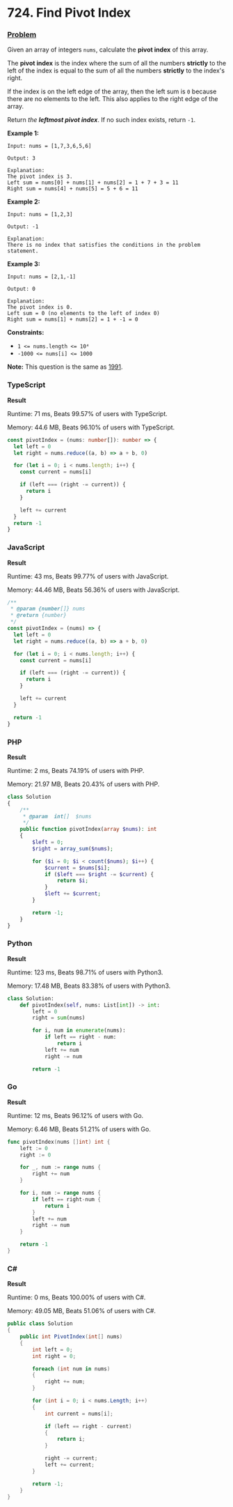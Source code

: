 # 724. Find Pivot Index

### [Problem](https://leetcode.com/problems/find-pivot-index/description/)

Given an array of integers `nums`, calculate the **pivot index** of this array.

The **pivot index** is the index where the sum of all the numbers **strictly** to the left of the index is equal to the
sum of all the numbers **strictly** to the index's right.

If the index is on the left edge of the array, then the left sum is `0` because there are no elements to the left.
This also applies to the right edge of the array.

Return _the **leftmost pivot index**_.
If no such index exists, return `-1`.

**Example 1:**

```
Input: nums = [1,7,3,6,5,6]

Output: 3

Explanation:
The pivot index is 3.
Left sum = nums[0] + nums[1] + nums[2] = 1 + 7 + 3 = 11
Right sum = nums[4] + nums[5] = 5 + 6 = 11
```

**Example 2:**

```
Input: nums = [1,2,3]

Output: -1

Explanation:
There is no index that satisfies the conditions in the problem statement.
```

**Example 3:**

```
Input: nums = [2,1,-1]

Output: 0

Explanation:
The pivot index is 0.
Left sum = 0 (no elements to the left of index 0)
Right sum = nums[1] + nums[2] = 1 + -1 = 0
```

**Constraints:**

- `1 <= nums.length <= 10⁴`
- `-1000 <= nums[i] <= 1000`

**Note:** This question is the same as [1991](https://leetcode.com/problems/find-the-middle-index-in-array/description/).

### TypeScript

**Result**

Runtime: 71 ms, Beats 99.57% of users with TypeScript.

Memory: 44.6 MB, Beats 96.10% of users with TypeScript.

```typescript
const pivotIndex = (nums: number[]): number => {
  let left = 0
  let right = nums.reduce((a, b) => a + b, 0)

  for (let i = 0; i < nums.length; i++) {
    const current = nums[i]

    if (left === (right -= current)) {
      return i
    }

    left += current
  }
  return -1
}
```

### JavaScript

**Result**

Runtime: 43 ms, Beats 99.77% of users with JavaScript.

Memory: 44.46 MB, Beats 56.36% of users with JavaScript.

```javascript
/**
 * @param {number[]} nums
 * @return {number}
 */
const pivotIndex = (nums) => {
  let left = 0
  let right = nums.reduce((a, b) => a + b, 0)

  for (let i = 0; i < nums.length; i++) {
    const current = nums[i]

    if (left === (right -= current)) {
      return i
    }

    left += current
  }

  return -1
}
```

### PHP

**Result**

Runtime: 2 ms, Beats 74.19% of users with PHP.

Memory: 21.97 MB, Beats 20.43% of users with PHP.

```php
class Solution
{
    /**
     * @param  int[]  $nums
     */
    public function pivotIndex(array $nums): int
    {
        $left = 0;
        $right = array_sum($nums);

        for ($i = 0; $i < count($nums); $i++) {
            $current = $nums[$i];
            if ($left === $right -= $current) {
                return $i;
            }
            $left += $current;
        }

        return -1;
    }
}
```

### Python

**Result**

Runtime: 123 ms, Beats 98.71% of users with Python3.

Memory: 17.48 MB, Beats 83.38% of users with Python3.

```python
class Solution:
    def pivotIndex(self, nums: List[int]) -> int:
        left = 0
        right = sum(nums)

        for i, num in enumerate(nums):
            if left == right - num:
                return i
            left += num
            right -= num

        return -1
```

### Go

**Result**

Runtime: 12 ms, Beats 96.12% of users with Go.

Memory: 6.46 MB, Beats 51.21% of users with Go.

```go
func pivotIndex(nums []int) int {
	left := 0
	right := 0

	for _, num := range nums {
		right += num
	}

	for i, num := range nums {
		if left == right-num {
			return i
		}
		left += num
		right -= num
	}

	return -1
}
```

### C#

**Result**

Runtime: 0 ms, Beats 100.00% of users with C#.

Memory: 49.05 MB, Beats 51.06% of users with C#.

```csharp
public class Solution
{
    public int PivotIndex(int[] nums)
    {
        int left = 0;
        int right = 0;

        foreach (int num in nums)
        {
            right += num;
        }

        for (int i = 0; i < nums.Length; i++)
        {
            int current = nums[i];

            if (left == right - current)
            {
                return i;
            }

            right -= current;
            left += current;
        }

        return -1;
    }
}
```
